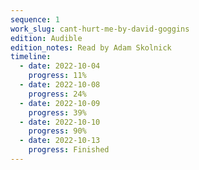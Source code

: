 ```yaml
---
sequence: 1
work_slug: cant-hurt-me-by-david-goggins
edition: Audible
edition_notes: Read by Adam Skolnick
timeline:
  - date: 2022-10-04
    progress: 11%
  - date: 2022-10-08
    progress: 24%
  - date: 2022-10-09
    progress: 39%
  - date: 2022-10-10
    progress: 90%
  - date: 2022-10-13
    progress: Finished
---
```

